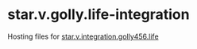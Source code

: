 # star.v.golly.life-integration

Hosting files for [star.v.integration.golly456.life](https://star.v.integration.golly456.life)
